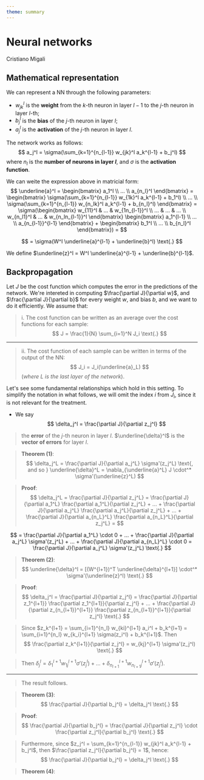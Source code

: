 ```yaml
---
theme: summary
---
```

# Neural networks

<div class="author">

Cristiano Migali

</div>

## Mathematical representation

We can represent a NN through the following parameters:
- $w_{jk}^l$ is the **weight** from the $k$-th neuron in layer $l-1$ to the $j$-th neuron in layer $l$-th;
- $b_j^l$ is the **bias** of the $j$-th neuron in layer $l$;
- $a_j^l$ is the **activation** of the $j$-th neuron in layer $l$.

The network works as follows:
$$
a_j^l = \sigma(\sum_{k=1}^{n_{l-1}} w_{jk}^l a_k^{l-1} + b_j^l)
$$
where $n_l$ is the **number of neurons in layer $l$**, and $\sigma$ is the **activation function**.

We can weite the expression above in matricial form:
$$
\underline{a}^l = \begin{bmatrix}
a_1^l \\
... \\
a_{n_l}^l
\end{bmatrix} = \begin{bmatrix}
\sigma(\sum_{k=1}^{n_{l-1}} w_{1k}^l a_k^{l-1} + b_1^l) \\
... \\
\sigma(\sum_{k=1}^{n_{l-1}} w_{n_lk}^l a_k^{l-1} + b_{n_l}^l)
\end{bmatrix} = \sigma(\begin{bmatrix}
w_{11}^l & ... & w_{1n_{l-1}}^l \\
... & ... & ... \\
w_{n_l1}^l & ... & w_{n_ln_{l-1}}^l
\end{bmatrix} \begin{bmatrix}
a_1^{l-1} \\
... \\
a_{n_{l-1}}^{l-1}
\end{bmatrix} + \begin{bmatrix}
b_1^l \\
... \\
b_{n_l}^l
\end{bmatrix}) =
$$

$$
= \sigma(W^l \underline{a}^{l-1} + \underline{b}^l) \text{.}
$$

We define $\underline{z}^l = W^l \underline{a}^{l-1} + \underline{b}^{l-1}$.

## Backpropagation

Let $J$ be the cost function which computes the error in the predictions of the network. We're intereted in computing $\frac{\partial J}{\partial w}$, and $\frac{\partial J}{\partial b}$ for every weight $w$, and bias $b$, and we want to do it efficiently.
We assume that:
> i. The cost function can be written as an average over the cost functions for each sample:
$$
J = \frac{1}{N} \sum_{i=1}^N J_i \text{.}
$$

---

> ii. The cost function of each sample can be written in terms of the output of the NN:
$$
J_i = J_i(\underline{a}_L)
$$
> (_where $L$ is the last layer of the network_).

Let's see some fundamental relationships which hold in this setting. To simplify the notation in what follows, we will omit the index $i$ from $J_i$, since it is not relevant for the treatment.

- We say
$$
\delta_j^l = \frac{\partial J}{\partial z_j^l}
$$
> the **error** of the $j$-th neuron in layer $l$. $\underline{\delta}^l$ is the **vector of errors** for layer $l$.

> **Theorem (1)**:
$$
\delta_j^L = \frac{\partial J}{\partial a_j^L} \sigma'(z_j^L) \text{, and so } \underline{\delta}^L = \nabla_{\underline{a}^L} J \cdot^* \sigma'(\underline{z}^L)
$$

> **Proof**:
$$
\delta_j^L = \frac{\partial J}{\partial z_j^L} = \frac{\partial J}{\partial a_1^L} \frac{\partial a_1^L}{\partial z_j^L} + ... + \frac{\partial J}{\partial a_j^L} \frac{\partial a_j^L}{\partial z_j^L} + ... + \frac{\partial J}{\partial a_{n_L}^L} \frac{\partial a_{n_L}^L}{\partial z_j^L} =
$$

$$
= \frac{\partial J}{\partial a_1^L} \cdot 0 + ... + \frac{\partial J}{\partial a_j^L} \sigma'(z_j^L) + ... + \frac{\partial J}{\partial a_{n_L}^L} \cdot 0 = \frac{\partial J}{\partial a_j^L} \sigma'(z_j^L) \text{.}
$$

> **Theorem (2)**:
$$
\underline{\delta}^l = [(W^{l+1})^T \underline{\delta}^{l+1}] \cdot^* \sigma'(\underline{z}^l) \text{.}
$$

> **Proof**:
$$
\delta_j^l = \frac{\partial J}{\partial z_j^l} = \frac{\partial J}{\partial z_1^{l+1}} \frac{\partial z_1^{l+1}}{\partial z_j^l} + ... + \frac{\partial J}{\partial z_{n_{l+1}}^{l+1}} \frac{\partial z_{n_{l+1}}^{l+1}}{\partial z_j^l} \text{.}
$$

> Since $z_k^{l+1} = \sum_{i=1}^{n_l} w_{ki}^{l+1} a_i^l + b_k^{l+1} = \sum_{i=1}^{n_l} w_{k_i}^{l+1} \sigma(z_i^l) + b_k^{l+1}$. Then
$$
\frac{\partial z_k^{l+1}}{\partial z_j^l} = w_{kj}^{l+1} \sigma'(z_j^l) \text{.}
$$

> Then $\delta_j^l = \delta_1^{l+1} w_{1j}^{l+1} \sigma'(z_j^l) + ... + \delta_{n_{l+1}}^{l+1} w_{n_{l+1}j}^{l+1} \sigma'(z_j^l)$.

---

> The result follows.

> **Theorem (3)**:
$$
\frac{\partial J}{\partial b_j^l} = \delta_j^l \text{.}
$$

> **Proof**:
$$
\frac{\partial J}{\partial b_j^l} = \frac{\partial J}{\partial z_j^l} \cdot \frac{\partial z_j^l}{\partial b_j^l} \text{.}
$$

> Furthermore, since $z_j^l = \sum_{k=1}^{n_{l-1}} w_{jk}^l a_k^{l-1} + b_j^l$, then $\frac{\partial z_j^l}{\partial b_j^l} = 1$, hence:
$$
\frac{\partial J}{\partial b_j^l} = \delta_j^l \text{.}
$$

> **Theorem (4)**: